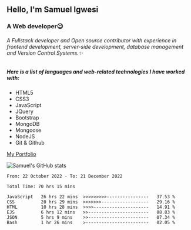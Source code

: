 ## Hello, I'm Samuel Igwesi
### A Web developer:wink:

###### A Fullstack developer and Open source contributor with experience in frontend development, server-side development, database management and Version Control Systems.:sparkles:

##### Here is a list of languages and web-related technologies I have worked with:
+ HTML5
+ CSS3
+ JavaScript
+ JQuery
+ Bootstrap
+ MongoDB
+ Mongoose
+ NodeJS
+ Git & Github

[My Portfolio](https://samdev.onrender.com/)

![Samuel's GitHub stats](https://github-readme-stats.vercel.app/api?username=SamuelIgwesi&show_icons=true&theme=radical)

<!--START_SECTION:waka-->

```text
From: 22 October 2022 - To: 21 December 2022

Total Time: 70 hrs 15 mins

JavaScript   26 hrs 22 mins  >>>>>>>>>----------------   37.53 %
CSS          20 hrs 29 mins  >>>>>>>------------------   29.16 %
HTML         10 hrs 28 mins  >>>>---------------------   14.91 %
EJS          6 hrs 12 mins   >>-----------------------   08.83 %
JSON         5 hrs 9 mins    >>-----------------------   07.34 %
Bash         1 hr 26 mins    >------------------------   02.05 %
```

<!--END_SECTION:waka-->

